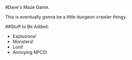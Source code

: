 #Dave's Maze Game.

This is eventually gonna be a little dungeon crawler thingy.

##Stuff to Be Added:
 - Explosions!
 - Monsters!
 - Loot!
 - Annoying NPCS!

 